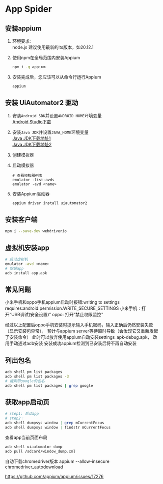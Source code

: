 # App Spider

## 安装appium

1. 环境要求:  
   node.js 建议使用最新的lts版本，如20.12.1
2. 使用npm在全局范围内安装Appium
   
    ```sh
    npm i -g appium
    ```
3. 安装完成后，您应该可以从命令行运行Appium
   
   ```sh
   appium
   ```

## 安装 UiAutomator2 驱动

1. 安装`Android SDK`并设置`ANDROID_HOME`环境变量  
   [Android Studio下载](https://developer.android.com/studio)

2. 安装`Java JDK`并设置`JAVA_HOME`环境变量  
   [Java JDK下载地址1](https://jdk.java.net/)  
   [Java JDK下载地址2](https://adoptium.net/en-GB/temurin/releases/)

3. 创建模拟器
4. 启动模拟器
   ```
   # 查看模拟器列表
   emulator -list-avds
   emulator -avd <name>
   ```

5. 安装Appium驱动器
   ```sh
   appium driver install uiautomator2
   ```

## 安装客户端
   ```sh
   npm i --save-dev webdriverio
   ```

## 虚拟机安装app
   ```sh
   # 启动虚拟机
   emulator -avd <name>
   # 安装app
   adb install app.apk
   ```

## 常见问题

小米手机和oppo手机appium启动时报错:writing to settings requires:android.permission.WRITE_SECURE_SETTINGS
小米手机：打开“USB调试(安全设置)”
oppo: 打开“禁止权限监控"

经过以上配置后oppo手机安装时提示输入手机密码，输入正确后仍然安装失败（显示安装包异常），
预计与appium server等待超时导致（会发现它又重新发起了安装命令）
此时可以放弃使用appium自动安装settings_apk-debug.apk， 改用手动通过adb安装
安装成功appium检测到已安装后将不再自动安装

## 列出包名
```bash
adb shell pm list packages
adb shell pm list packages -3
# 搜索带google的包名
adb shell pm list packages | grep google
```

## 获取app启动页
```bash
# step1: 启动app
# step2：
adb shell dumpsys window | grep mCurrentFocus
adb shell dumpsys window | findstr mCurrentFocus
```

查看app当前页面布局
```bash
adb shell uiautomator dump
adb pull /sdcard/window_dump.xml
```
自动下载chromedriver版本
appium --allow-insecure chromedriver_autodownload

https://github.com/appium/appium/issues/17276